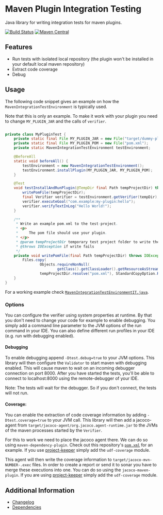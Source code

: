 # Maven Plugin Integration Testing

Java library for writing integration tests for maven plugins.

[![Build Status](https://travis-ci.com/exasol/maven-plugin-integration-testing.svg?branch=main)](https://travis-ci.com/exasol/maven-plugin-integration-testing)
[![Maven Central](https://img.shields.io/maven-central/v/com.exasol/maven-plugin-integration-testing)](https://search.maven.org/artifact/com.exasol/maven-plugin-integration-testing)

## Features

* Run tests with isolated local repository (the plugin won't be installed in your default local maven repository)
* Extract code coverage
* Debug

## Usage

The following code snippet gives an example on how the `MavenIntegrationTestEnvironment` is typically used.

Note that this is only an example. To make it work with your plugin you need to change `MY_PLUGIN_JAR` and the calls of `verifier`.

```java

private class MyPluginTest {
    private static final File MY_PLUGIN_JAR = new File("target/dummy-plugin-0.1.0.jar");
    private static final File MY_PLUGIN_POM = new File("pom.xml");
    private static MavenIntegrationTestEnvironment testEnvironment;

    @BeforeAll
    static void beforeAll() {
        testEnvironment = new MavenIntegrationTestEnvironment();
        testEnvironment.installPlugin(MY_PLUGIN_JAR, MY_PLUGIN_POM);
    }

    @Test
    void testInstallAndRunPlugin(@TempDir final Path tempProjectDir) throws IOException, VerificationException {
        writePomFile(tempProjectDir);
        final Verifier verifier = testEnvironment.getVerifier(tempDir);
        verifier.executeGoal("com.example:my-plugin:hello");
        verifier.verifyTextInLog("Hello World!");
    }

    /**
     * Write an example pom.xml to the test-project.
     * <p>
     *     The pom file should use your plugin.
     * </p>
     * @param tempProjectDir temporary test project folder to write the pom file to
     * @throws IOException if write fails
     */
    private void writePomFile(final Path tempProjectDir) throws IOException {
        Files.copy(
                Objects.requireNonNull(
                        getClass().getClassLoader().getResourceAsStream("test-project/pom.xml")),
                tempProjectDir.resolve("pom.xml"), StandardCopyOption.REPLACE_EXISTING);
    }
}
```

For a working example check [`MavenIntegrationTestEnvironmentIT.java`](src/test/java/com/exasol/mavenpluginintegrationtesting/MavenIntegrationTestEnvironmentIT.java).

### Options

You can configure the verifier using system properties at runtime. By that you don't need to change your code for example to enable debugging. You simply add a command line parameter to the JVM options of the run command in your IDE. You can also define different run profiles in your IDE (e.g. run with debugging enabled).

#### Debugging

To enable debugging append `-Dtest.debug=true` to your JVM options. This library will then configure the `Validator` to start maven with debugging enabled. This will cause maven to wait on an incoming debugger connection on port 8000. After you have started the tests, you'll be able to connect to localhost:8000 using the remote-debugger of your IDE.

Note: The tests will wait for the debugger. So if you don't connect, the tests will not run.

#### Coverage:

You can enable the extraction of code coverage information by adding `-Dtest.coverage=true` to your JVM call. This library will then add a jacoco-agent from `target/jacoco-agent/org.jacoco.agent-runtime.jar` to the JVMs of the maven processes started by the `Verifier`.

For this to work we need to place the jacoco agent there. We can do so using `maven-dependency-plugin`. Check out this repository's [`pom.xml`](./pom.xml) for an example. If you use [project-keeper][project-keeper] simply add the `udf-coverage` module.

This agent will then write the coverage information to `target/jacoco-mvn-NUMBER-.exec` files. In order to create a report or send it to sonar you have to merge these executions into one. You can do so using the `jacoco-maven-plugin`. If you are using [project-keeper][project-keeper] simply add the `udf-coverage` module.

## Additional Information

* [Changelog](doc/changes/changelog.md)
* [Dependencies](dependencies.md)

[project-keeper]: https://github.com/exasol/project-keeper-maven-plugin/

